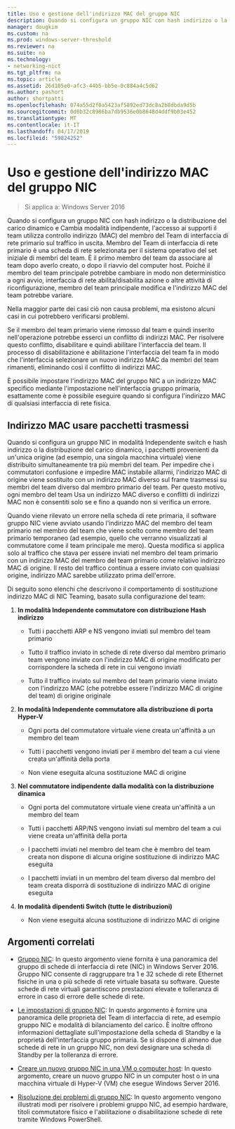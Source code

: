 ```yaml
---
title: Uso e gestione dell'indirizzo MAC del gruppo NIC
description: Quando si configura un gruppo NIC con hash indirizzo o la distribuzione del carico dinamico e Cambia modalità indipendente, l'accesso ai supporti il team utilizza controllo indirizzo (MAC) del membro del Team di interfaccia di rete primario sul traffico in uscita. Membro del Team di interfaccia di rete primario è una scheda di rete selezionata per il sistema operativo del set iniziale di membri del team.
manager: dougkim
ms.custom: na
ms.prod: windows-server-threshold
ms.reviewer: na
ms.suite: na
ms.technology:
- networking-nict
ms.tgt_pltfrm: na
ms.topic: article
ms.assetid: 26d105e0-afc3-44b5-bb5e-0c884a4c5d62
ms.author: pashort
author: shortpatti
ms.openlocfilehash: 074a55d2f0a5423af5892ed73dc8a2b8dbda9d5b
ms.sourcegitcommit: 0d0b32c8986ba7db9536e0b8648d4ddf9b03e452
ms.translationtype: MT
ms.contentlocale: it-IT
ms.lasthandoff: 04/17/2019
ms.locfileid: "59824252"
---
```

# <a name="nic-teaming-mac-address-use-and-management"></a>Uso e gestione dell'indirizzo MAC del gruppo NIC

>Si applica a: Windows Server 2016

Quando si configura un gruppo NIC con hash indirizzo o la distribuzione del carico dinamico e Cambia modalità indipendente, l'accesso ai supporti il team utilizza controllo indirizzo (MAC) del membro del Team di interfaccia di rete primario sul traffico in uscita. Membro del Team di interfaccia di rete primario è una scheda di rete selezionata per il sistema operativo del set iniziale di membri del team.  È il primo membro del team da associare al team dopo averlo creato, o dopo il riavvio del computer host. Poiché il membro del team principale potrebbe cambiare in modo non deterministico a ogni avvio, interfaccia di rete abilita/disabilita azione o altre attività di riconfigurazione, membro del team principale modifica e l'indirizzo MAC del team potrebbe variare.  
  
Nella maggior parte dei casi ciò non causa problemi, ma esistono alcuni casi in cui potrebbero verificarsi problemi.  
  
Se il membro del team primario viene rimosso dal team e quindi inserito nell'operazione potrebbe esserci un conflitto di indirizzi MAC. Per risolvere questo conflitto, disabilitare e quindi abilitare l'interfaccia del team. Il processo di disabilitazione e abilitazione l'interfaccia del team fa in modo che l'interfaccia selezionare un nuovo indirizzo MAC da membri del team rimanenti, eliminando così il conflitto di indirizzi MAC.  
  
È possibile impostare l'indirizzo MAC del gruppo NIC a un indirizzo MAC specifico mediante l'impostazione nell'interfaccia gruppo primaria, esattamente come è possibile eseguire quando si configura l'indirizzo MAC di qualsiasi interfaccia di rete fisica.  
  
## <a name="mac-address-use-on-transmitted-packets"></a>Indirizzo MAC usare pacchetti trasmessi  
Quando si configura un gruppo NIC in modalità Independente switch e hash indirizzo o la distribuzione del carico dinamico, i pacchetti provenienti da un'unica origine (ad esempio, una singola macchina virtuale) viene distribuito simultaneamente tra più membri del team. Per impedire che i commutatori confusione e impedire MAC instabile allarmi, l'indirizzo MAC di origine viene sostituito con un indirizzo MAC diverso sul frame trasmessi su membri del team diverso dal membro primario del team. Per questo motivo, ogni membro del team Usa un indirizzo MAC diverso e conflitti di indirizzi MAC non è consentiti solo se e fino a quando non si verifica un errore.  
  
Quando viene rilevato un errore nella scheda di rete primaria, il software gruppo NIC viene avviato usando l'indirizzo MAC del membro del team primario nel membro del team che viene scelto come membro del team primario temporaneo (ad esempio, quello che verranno visualizzati al commutatore come il team principale me mero).  Questa modifica si applica solo al traffico che stava per essere inviati nel membro del team primario con un indirizzo MAC del membro del team primario come relativo indirizzo MAC di origine. Il resto del traffico continua a essere inviato con qualsiasi origine, indirizzo MAC sarebbe utilizzato prima dell'errore.  
  
Di seguito sono elenchi che descrivono il comportamento di sostituzione indirizzo MAC di NIC Teaming, basato sulla configurazione del team:  
  
1.  **In modalità Independente commutatore con distribuzione Hash indirizzo**  
  
    -   Tutti i pacchetti ARP e NS vengono inviati sul membro del team primario  
  
    -   Tutto il traffico inviato in schede di rete diverso dal membro primario team vengono inviate con l'indirizzo MAC di origine modificato per corrispondere la scheda di rete in cui vengono inviati  
  
    -   Tutto il traffico inviato sul membro del team primario viene inviato con l'indirizzo MAC (che potrebbe essere l'indirizzo MAC di origine del team) di origine originale  
  
2.  **In modalità Independente commutatore alla distribuzione di porta Hyper-V**  
  
    -   Ogni porta del commutatore virtuale viene creata un'affinità a un membro del team  
  
    -   Tutti i pacchetti vengono inviati per il membro del team a cui viene creata un'affinità della porta  
  
    -   Non viene eseguita alcuna sostituzione MAC di origine  
  
3.  **Nel commutatore indipendente dalla modalità con la distribuzione dinamica**  
  
    -   Ogni porta del commutatore virtuale viene creata un'affinità a un membro del team  
  
    -   Tutti i pacchetti ARP/NS vengono inviati sul membro del team a cui viene creata un'affinità della porta  
  
    -   I pacchetti inviati nel membro del team che è membro del team creata non dispone di alcuna origine sostituzione di indirizzo MAC eseguita  
  
    -   I pacchetti inviati in un membro del team diverso dal membro del team creata disporrà di sostituzione di indirizzo MAC di origine eseguita  
  
4.  **In modalità dipendenti Switch (tutte le distribuzioni)**  
  
    -   Non viene eseguita alcuna sostituzione di indirizzo MAC di origine  
  
## <a name="related-topics"></a>Argomenti correlati
- [Gruppo NIC](NIC-Teaming.md): In questo argomento viene fornita è una panoramica del gruppo di schede di interfaccia di rete (NIC) in Windows Server 2016. Gruppo NIC consente di raggruppare tra 1 e 32 schede di rete Ethernet fisiche in una o più schede di rete virtuale basata su software. Queste schede di rete virtuali garantiscono prestazioni elevate e tolleranza di errore in caso di errore delle schede di rete.  

- [Le impostazioni di gruppo NIC](nic-teaming-settings.md): In questo argomento è fornire una panoramica delle proprietà del Team di interfaccia di rete, ad esempio gruppo NIC e modalità di bilanciamento del carico. È inoltre offrono informazioni dettagliate sull'impostazione della scheda di Standby e la proprietà dell'interfaccia gruppo primaria. Se si dispone di almeno due schede di rete in un gruppo NIC, non devi designare una scheda di Standby per la tolleranza di errore.
  
- [Creare un nuovo gruppo NIC in una VM o computer host](Create-a-New-NIC-Team-on-a-Host-Computer-or-VM.md): In questo argomento, creare un nuovo gruppo NIC in un computer host o in una macchina virtuale di Hyper-V (VM) che esegue Windows Server 2016.

- [Risoluzione dei problemi di gruppo NIC](Troubleshooting-NIC-Teaming.md): In questo argomento vengono illustrati modi per risolvere i problemi gruppo NIC, ad esempio hardware, titoli commutatore fisico e l'abilitazione o disabilitazione schede di rete tramite Windows PowerShell. 
  



